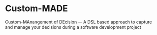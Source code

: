 # Custom-MADE
Custom-MAnangement of DEcision -- A DSL based approach to capture and manage your decisions during a software development project
